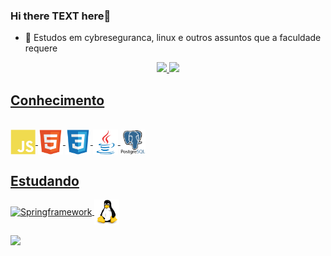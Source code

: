 ### Hi there TEXT here👋

- 🌱 Estudos em cybreseguranca, linux e outros assuntos que a faculdade requere

<div align="center">
  <a href="https://github.com/TEXTBr">
  <img height="150em" src="https://github-readme-stats.vercel.app/api?username=andregchang&show_icons=true&theme=radical&include_all_commits=true&count_private=true"/>
  <img height="150em" src="https://github-readme-stats.vercel.app/api/top-langs/?username=andregchang&layout=compact&langs_count=7&theme=radical"/>
</div>
  
  ## Conhecimento
<div style="display: inline_block"><br>
  <img align="center" alt="Js" height="40" width="40" src="https://raw.githubusercontent.com/devicons/devicon/master/icons/javascript/javascript-plain.svg">
  <img align="center" alt="HTML" height="40" width="40" src="https://raw.githubusercontent.com/devicons/devicon/master/icons/html5/html5-original.svg">
  <img align="center" alt="CSS" height="40" width="40" src="https://raw.githubusercontent.com/devicons/devicon/master/icons/css3/css3-original.svg"> 
  <img align="center" alt="Java" height="40" width="40" src="https://raw.githubusercontent.com/devicons/devicon/master/icons/java/java-original.svg">    
  <img align="center" alt="Postgresql" height="40" width="40" src="https://raw.githubusercontent.com/devicons/devicon/master/icons/postgresql/postgresql-original-wordmark.svg">   
</div>

  ## Estudando
  <div style="display: inline_block">
     <img align="center" alt="Springframework" src="https://www.vectorlogo.zone/logos/springio/springio-icon.svg" alt="spring" width="40" height="40"/> 
    <img align="center" alt="Linux" src="https://raw.githubusercontent.com/devicons/devicon/master/icons/linux/linux-original.svg" alt="linux" width="40" height="40"/>
  </div>
<br>
<div> 
  <a href="https://www.linkedin.com/in/andre-chang-760b65241/" target="_blank"><img src="https://img.shields.io/badge/-LinkedIn-%230077B5?style=for-the-badge&logo=linkedin&logoColor=white" target="_blank"></a> 
 
</div>
